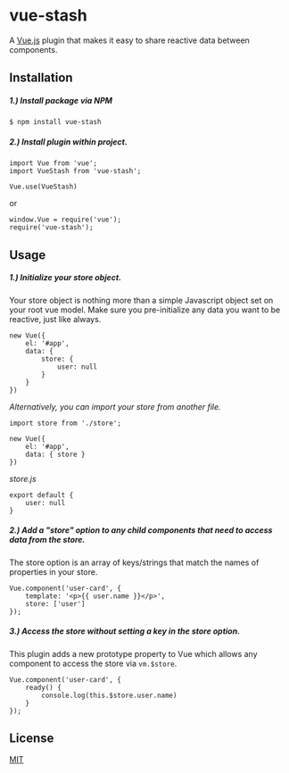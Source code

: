 # vue-stash

A [Vue.js](http://vuejs.org) plugin that makes it easy to share reactive data between components.

## Installation

##### 1.) Install package via NPM

```
$ npm install vue-stash
```

##### 2.) Install plugin within project.
```
import Vue from 'vue';
import VueStash from 'vue-stash';

Vue.use(VueStash)
```

or

```
window.Vue = require('vue');
require('vue-stash');
```

## Usage

##### 1.) Initialize your store object.
Your store object is nothing more than a simple Javascript object set on your root vue model.
Make sure you pre-initialize any data you want to be reactive, just like always.

```
new Vue({
    el: '#app',
    data: {
        store: {
            user: null
        }
    }
})
```

_Alternatively, you can import your store from another file._
```
import store from './store';

new Vue({
    el: '#app',
    data: { store }
})
```

_store.js_
```
export default {
    user: null
}
```

##### 2.) Add a "store" option to any child components that need to access data from the store.
The store option is an array of keys/strings that match the names of properties in your store.
```
Vue.component('user-card', {
    template: '<p>{{ user.name }}</p>',
    store: ['user']
});
```

##### 3.) Access the store without setting a key in the store option.
This plugin adds a new prototype property to Vue which allows any component to access the store via `vm.$store`.
```
Vue.component('user-card', {
    ready() {
        console.log(this.$store.user.name)
    }
});
```

## License

[MIT](http://opensource.org/licenses/MIT)

